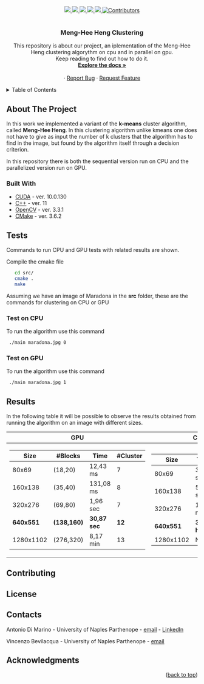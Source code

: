 <div id="top">
  
  <div align="center">
    <a href="https://wfxr.mit-license.org/2017">
        <img src="https://img.shields.io/badge/License-MIT-brightgreen.svg"/>
    </a>
    <a href="https://gcc.gnu.org/">
        <img src="https://img.shields.io/badge/C++-11-blue.svg?style=flat&logo=c%2B%2B"/>
    </a>
    <a href="https://developer.nvidia.com/cuda-downloads">
        <img src="https://img.shields.io/badge/Cuda-10.0.130-76B900?style=flat&logo=NVIDIA&logoColor=76B900">
    </a>
    <a href="https://opencv.org/">
        <img src="https://img.shields.io/badge/OpenCV-3.3.1-5C3EE8?style=flat&logo=OpenCV&logoColor=FFFFFF"/>
    </a>
    <a href="https://cmake.org/">
        <img src="https://img.shields.io/badge/CMake-3.6.2-064F8C?style=flat&logo=CMake&logoColor=FFFFFF"/>
    </a>
    <a href="https://github.com/BananaCloud-CC2022-Parthenope/BananaCloud">
        <img src="https://img.shields.io/badge/Contributors-2-blue" alt="Contributors"/>
    </a>
  </div>
</div>

<br />
<h3 align="center">Meng-Hee Heng Clustering</h3>


  <p align="center">
    This repository is about our project, an iplementation of the Meng-Hee Heng clustering algorythm on cpu and in parallel on gpu. <br />
    Keep reading to find out how to do it. 
    <br />
    <a href="https://github.com/BananaCloud-CC2022-Parthenope/BananaCloud"><strong>Explore the docs »</strong></a>
    <br />
    <br />
    ·
    <a href="https://github.com/BananaCloud-CC2022-Parthenope/BananaCloud/issues">Report Bug</a>
    ·
    <a href="https://github.com/BananaCloud-CC2022-Parthenope/BananaCloud/issues">Request Feature</a>
  </p>
</div>


<!-- TABLE OF CONTENTS -->
<details>
  <summary>Table of Contents</summary>
  <ol>
    <li>
      <a href="#about-the-project">About The Project</a>
      <ul>
        <li><a href="#built-with">Built With</a></li>
      </ul>
    </li>
    <li><a href="#tests">Tests</a></li>
    <ul>
      <li><a href="#test-on-cpu/gpu">Test on CPU/GPU</a></li>
    </ul>
    <li><a href="#results">Results</a></li>
    <li><a href="#contributing">Contributing</a></li>
    <li><a href="#license">License</a></li>
    <li><a href="#contacts">Contacts</a></li>
    <li><a href="#acknowledgments">Acknowledgments</a></li>
  </ol>
</details>

<!-- ABOUT THE PROJECT -->
## About The Project

In this work we implemented a variant of the <b>k-means</b> cluster algorithm, called <b>Meng-Hee Heng</b>. In this clustering algorithm unlike kmeans one does not have to give as input the number of k clusters that the algorithm has to find in the image, but found by the algorithm itself through a decision criterion.

In this repository there is both the sequential version run on CPU and the parallelized version run on GPU.

### Built With
* [CUDA](https://developer.nvidia.com/cuda-toolkit) - ver. 10.0.130
* [C++](https://gcc.gnu.org/) - ver. 11
* [OpenCV](https://opencv.org/) - ver. 3.3.1
* [CMake](https://cmake.org/) - ver. 3.6.2

## Tests
Commands to run CPU and GPU tests with related results are shown. 

<summary>Compile the cmake file</summary>
  
  ```sh
     cd src/
     cmake .
     make
  ```
 
 Assuming we have an image of Maradona in the **src** folder, these are the commands for clustering on CPU or GPU
 
### Test on CPU
<summary>To run the algorithm use this command</summary>

 ```sh
  ./main maradona.jpg 0
 ```
 
 
 
 ### Test on GPU
<summary>To run the algorithm use this command</summary>

 ```sh
  ./main maradona.jpg 1
 ```

## Results

In the following table it will be possible to observe the results obtained from running the algorithm on an image with different sizes.

|GPU                         |CPU                       |
|-------------------------------|-----------------------------|
|<table>  <thead>  <tr>  <th>Size</th>  <th>#Blocks</th> <th>Time</th> <th>#Cluster</th>  </tr>  </thead>  <tbody>  <tr>  <td>80x69</td>  <td>(18,20)</td>  <td>12,43 ms</td> <td>7</td></tr>   <tr> <td>160x138</td>  <td>(35,40)</td>  <td>131,08 ms</td> <td>8</td></tr>  <tr>  <td>320x276</td>  <td>(69,80)</td>  <td>1,96 sec</td> <td>7</td>  </tr> <tr> <td>**640x551**</td>  <td>**(138,160)**</td>  <td>**30,87 sec**</td> <td>**12**</td> </tr> <tr>  <td>1280x1102</td>  <td>(276,320)</td>  <td>8,17 min</td> <td>13</td></tr> </tbody>  </table> | <table>  <thead>  <tr>  <th>Size</th>  <th>Time</th> <th>#Cluster</th>  </tr>  </thead>  <tbody>  <tr>  <td>80x69</td>  <td>3,62 sec</td>  <td>7</td>  </tr>  <tr>  <td>160x138</td>  <td>50,16 sec</td>  <td>8</td>  </tr>  <tr>  <td>320x276</td>  <td>13,63 min</td>  <td>7</td></tr> <tr>  <td>**640x551**</td>  <td>**3,53 hours**</td>  <td>**12**</td></tr> <tr>  <td>1280x1102</td>  <td>N.A.</td>  <td>13</td></tr> </tbody>  </table>      |


## Contributing

## License

## Contacts

Antonio Di Marino - University of Naples Parthenope - [email](antonio.dimarino001@studenti.uniparthenope.it) - [LinkedIn](https://www.linkedin.com/in/antonio-di-marino/)

Vincenzo Bevilacqua - University of Naples Parthenope - [email](vincenzo.bevilacqua001@studenti.uniparthenope.it)

## Acknowledgments

<p align="right">(<a href="#top">back to top</a>)</p>
